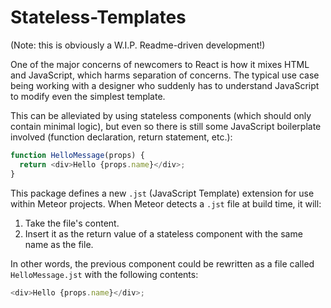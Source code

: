 # Stateless-Templates

(Note: this is obviously a W.I.P. Readme-driven development!)

One of the major concerns of newcomers to React is how it mixes HTML and JavaScript, which harms separation of concerns. The typical use case being working with a designer who suddenly has to understand JavaScript to modify even the simplest template. 

This can be alleviated by using stateless components (which should only contain minimal logic), but even so there is still some JavaScript boilerplate involved (function declaration, return statement, etc.):

```js
function HelloMessage(props) {
  return <div>Hello {props.name}</div>;
}
```

This package defines a new `.jst` (JavaScript Template) extension for use within Meteor projects. When Meteor detects a `.jst` file at build time, it will:

1. Take the file's content.
2. Insert it as the return value of a stateless component with the same name as the file.

In other words, the previous component could be rewritten as a file called `HelloMessage.jst` with the following contents: 

```js
<div>Hello {props.name}</div>;
```
